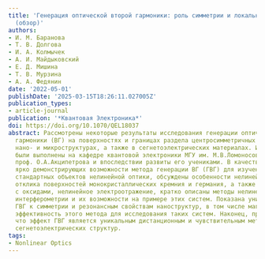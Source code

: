 ```yaml
---
title: 'Генерация оптической второй гармоники: роль симметрии и локальных резонансов
  (обзор)'
authors:
- И. М. Баранова
- Т. В. Долгова
- И. А. Колмычек
- А. И. Майдыковский
- Е. Д. Мишина
- Т. В. Мурзина
- А. А. Федянин
date: '2022-05-01'
publishDate: '2025-03-15T18:26:11.027005Z'
publication_types:
- article-journal
publication: '*Квантовая Электроника*'
doi: https://doi.org/10.1070/QEL18037
abstract: Рассмотрены некоторые результаты исследования генерации оптической второй
  гармоники (ВГ) на поверхностях и границах раздела центросимметричных сред, в резонансных
  нано- и микроструктурах, а также в сегнетоэлектрических материалах. Исследования
  были выполнены на кафедре квантовой электроники МГУ им. М.В.Ломоносова под руководством
  проф. О.А.Акципетрова и впоследствии развиты его учениками. В качестве примеров,
  ярко демонстрирующих возможности метода генерации ВГ (ГВГ) для изучения не самых
  стандартных объектов нелинейной оптики, обсуждены особенности нелинейно-оптического
  отклика поверхностей монокристаллических кремния и германия, а также их границ раздела
  с оксидами, нелинейное электроотражение, кратко описаны методы нелинейно-оптической
  интерферометрии и их возможности на примере этих систем. Показана уникальная чувствительность
  ГВГ к симметрии и резонансным свойствам наноструктур, в том числе магнитных, определяющая
  эффективность этого метода для исследования таких систем. Наконец, продемонстрировано,
  что эффект ГВГ является уникальным дистанционным и чувствительным методом изучения
  сегнетоэлектрических структур.
tags:
- Nonlinear Optics
---
```


